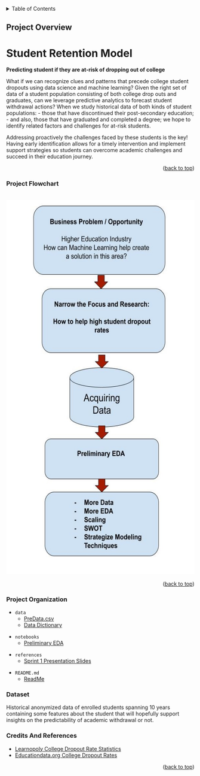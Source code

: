 <a name="readme-top"></a>

<details>
  <summary>Table of Contents</summary>
  <ol>
    <li><a href="#project-overview">Project Overview</a></li>
    <li><a href="#project-flowchart">Project Flowchart</a></li>
    <li><a href="#project-organization">Project Organization</a></li>
    <li><a href="#dataset">Dataset</a></li>
    <li><a href="#credits-and-references">Credits And References</a></li>

  </ol>
</details>

<!-- Project Overview -->
## Project Overview

Student Retention Model
=========================

**Predicting student if they are at-risk of dropping out of college**

What if we can recognize clues and patterns that precede college student dropouts using data science and machine learning?
Given the right set of data of a student population consisting of both college drop outs and graduates, can we leverage predictive analytics to forecast student withdrawal actions?
When we study historical data of both kinds of student populations: - those that have discontinued their post-secondary education; - and also, those that have graduated and completed a degree; we hope to identify related factors and challenges for at-risk students.   

Addressing proactively the challenges faced by these students is the key!
Having early identification allows for a timely intervention and implement support strategies so students can overcome academic challenges and succeed in their education journey.

<p align="right">(<a href="#readme-top">back to top</a>)</p>

<!-- ### Walkthrough Demo -->

### Project Flowchart
<br />
<div align="center">
  <a href="https://github.com/othneildrew/Best-README-Template">
    <img src="images/CapstoneSprint1_ Project Work Flow.jpg" width="600" height="1000">
    </a>
</div>

<p align="right">(<a href="#readme-top">back to top</a>)</p>


### Project Organization
<a name="data"></a>
* `data` 
    - [PreData.csv](https://drive.google.com/file/d/1g-bVWHObcPFhSpUs4lNxAriqcH9iOHoS/view?usp=drive_link)
    - [Data Dictionary](PreDataDataDictionary.xlsx)
<!-- 
* `model`
    - joblib dump of final model / model object -->

* `notebooks`
    - [Preliminary EDA](Sprint1PreliminaryEDA.ipynb)
<!-- 
* `reports`
    - contains final report which summarises the project -->

* `references`
    - [Sprint 1 Presentation Slides](CapstoneSprint1StudentRetentionModel.pptx)
<!-- 
* `src`
    - Contains the project source code (refactored from the notebooks)

* `.gitignore`
    - Part of Git, includes files and folders to be ignored by Git version control

* `capstine_env.yml`
    - Conda environment specification

* `Makefile`
    - Automation script for the project
-->
* `README.md`
    - [ReadMe](README.md)
<!-- 
* `LICENSE`
    - Project license -->

### Dataset

Historical anonymized data of enrolled students spanning 10 years containing some features about the student that will hopefully support insights on the predictability of academic withdrawal or not.


### Credits And References

* [Learnopoly College Dropout Rate Statistics](https://learnopoly.com/college-dropout-rate/)
* [Educationdata.org College Dropout Rates](https://educationdata.org/college-dropout-rates)

<p align="right">(<a href="#readme-top">back to top</a>)</p>

